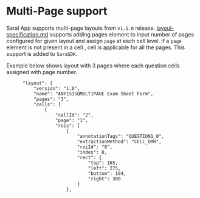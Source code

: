 # Multi-Page support

Saral App supports multi-page layouts from `v1.5.0` release. [layout-specification.md](../specifications/layout-specification.md "mention") supports adding pages element to input number of pages configured for given layout and assign `page`  at each cell level. if a `page` element is not present in a cell , cell is applicable for all the pages. This support is added to `SaraSDK`.&#x20;

Example below shows layout with 3 pages where each question cells assigned with page number.&#x20;

```
      "layout": {
          "version": "1.0",
          "name": "ANY1S15QMULTIPAGE Exam Sheet Form",
          "pages": "3",
          "cells": [
              {
                  "cellId": "2",
                  "page": "1",
                  "rois": [
                      {
                          "annotationTags": "QUESTION1_0",
                          "extractionMethod": "CELL_OMR",
                          "roiId": "8",
                          "index": 0,
                          "rect": {
                              "top": 165,
                              "left": 275,
                              "bottom": 194,
                              "right": 300
                          }
                      },
```
